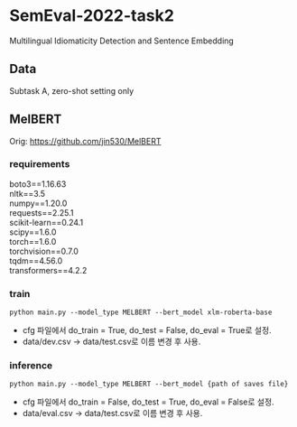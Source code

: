 # SemEval-2022-task2
Multilingual Idiomaticity Detection and Sentence Embedding 

## Data
Subtask A, zero-shot setting only

## MelBERT
Orig: https://github.com/jin530/MelBERT
### requirements
boto3==1.16.63 </br>
nltk==3.5 </br>
numpy==1.20.0 </br>
requests==2.25.1 </br>
scikit-learn==0.24.1 </br>
scipy==1.6.0 </br>
torch==1.6.0 </br>
torchvision==0.7.0 </br>
tqdm==4.56.0 </br>
transformers==4.2.2 </br>
### train
~~~
python main.py --model_type MELBERT --bert_model xlm-roberta-base
~~~
- cfg 파일에서 do_train = True, do_test = False, do_eval = True로 설정.
- data/dev.csv → data/test.csv로 이름 변경 후 사용.
### inference
~~~
python main.py --model_type MELBERT --bert_model {path of saves file}
~~~
- cfg 파일에서 do_train = False, do_test = True, do_eval = False로 설정.
- data/eval.csv → data/test.csv로 이름 변경 후 사용.
